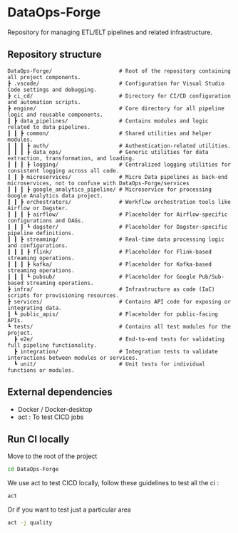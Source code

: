 # DataOps-Forge

Repository for managing ETL/ELT pipelines and related infrastructure.

## Repository structure

```plaintext
DataOps-Forge/                     # Root of the repository containing all project components.
┣ .vscode/                         # Configuration for Visual Studio Code settings and debugging.
┣ ci_cd/                           # Directory for CI/CD configuration and automation scripts.
┣ engine/                          # Core directory for all pipeline logic and reusable components.
┃ ┣ data_pipelines/                # Contains modules and logic related to data pipelines.
┃ ┃ ┣ common/                      # Shared utilities and helper modules.
┃ ┃ ┃ ┣ auth/                      # Authentication-related utilities.
┃ ┃ ┃ ┣ data_ops/                  # Generic utilities for data extraction, transformation, and loading.
┃ ┃ ┃ ┣ logging/                   # Centralized logging utilities for consistent logging across all code.
┃ ┃ ┣ microservices/               # Micro Data pipelines as back-end microservices, not to confuse with DataOps-Forge/services
┃ ┃ ┃ ┣ google_analytics_pipeline/ # Microservice for processing Google Analytics data project.
┃ ┃ ┣ orchestrators/               # Workflow orchestration tools like Airflow or Dagster.
┃ ┃ ┃ ┣ airflow/                   # Placeholder for Airflow-specific configurations and DAGs.
┃ ┃ ┃ ┗ dagster/                   # Placeholder for Dagster-specific pipeline definitions.
┃ ┃ ┣ streaming/                   # Real-time data processing logic and configurations.
┃ ┃ ┃ ┣ flink/                     # Placeholder for Flink-based streaming operations.
┃ ┃ ┃ ┣ kafka/                     # Placeholder for Kafka-based streaming operations.
┃ ┃ ┃ ┗ pubsub/                    # Placeholder for Google Pub/Sub-based streaming operations.
┣ infra/                           # Infrastructure as code (IaC) scripts for provisioning resources.
┣ services/                        # Contains API code for exposing or integrating data.
┃ ┗ public_apis/                   # Placeholder for public-facing APIs.
┗ tests/                           # Contains all test modules for the project.
  ┣ e2e/                           # End-to-end tests for validating full pipeline functionality.
  ┣ integration/                   # Integration tests to validate interactions between modules or services.
  ┗ unit/                          # Unit tests for individual functions or modules.
```

## External dependencies

- Docker / Docker-desktop
- act : To test CICD jobs

## Run CI locally

Move to the root of the project

```bash
cd DataOps-Forge
```

We use act to test CICD locally, follow these guidelines to test all the ci :

```bash
act
```

Or if you want to test just a particular area

```bash
act -j quality
```
